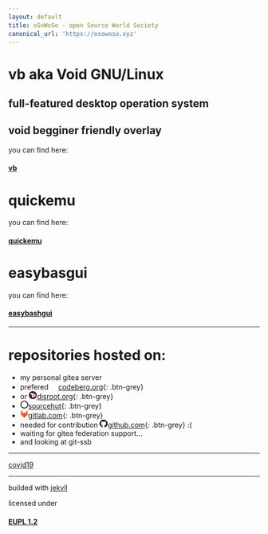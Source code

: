 ```yaml
---
layout: default
title: oSoWoSo - open Source World Society
canonical_url: 'https://osowoso.xyz'
---
```


# vb aka Void GNU/Linux

## full-featured desktop operation system

## void begginer friendly overlay

you can find here:

#### [vb](https://vb.osowoso.xyz)

# quickemu

you can find here:

#### [quickemu](https://quickemu.osowoso.xyz)

# easybasgui

you can find here:

#### [easybashgui](https://easybashgui.osowoso.xyz)

_____________________________

# repositories hosted on:
- my personal gitea server
- prefered ![codeberg](./assets/img/codeberg.png)[codeberg.org](https://codeberg.org/oSoWoSo){: .btn-grey}
- or ![disroot](./assets/img/disroot.png)[disroot.org](https://git.disroot.org/oSoWoSo){: .btn-grey}
- ![sourcehut](./assets/img/sourcehut.png)[sourcehut](https://hg.sr.ht/~osowoso){: .btn-grey}
- ![gitlab](./assets/img/gitlab.png)[gitlab.com](https://gitlab.com/osowoso){: .btn-grey}
- needed for contribution ![github](./assets/img/github.png)[github.com](https://github.com/oSoWoSo){: .btn-grey} :(
- waiting for gitea federation support...
- and looking at git-ssb

_____________________________

[covid19](./covid.md)

_____________________________

builded with [jekyll](https://jekyllrb.com/)

licensed under

#### [EUPL 1.2](https://joinup.ec.europa.eu/collection/eupl/eupl-text-eupl-12)
